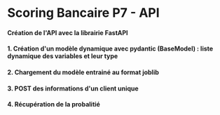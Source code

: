 # Scoring Bancaire P7 - API

#### Création de l'API avec la librairie FastAPI

#### 1. Création d'un modèle dynamique avec pydantic (BaseModel) : liste dynamique des variables et leur type
#### 2. Chargement du modèle entrainé au format joblib
#### 3. POST des informations d'un client unique
#### 4. Récupération de la probalitié 
